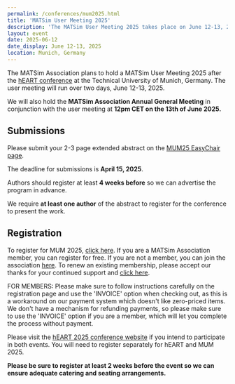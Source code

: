 ```yaml
---
permalink: /conferences/mum2025.html
title: 'MATSim User Meeting 2025'
description: 'The MATSim User Meeting 2025 takes place on June 12-13, 2025 in Munich, Germany.'
layout: event
date: 2025-06-12
date_display: June 12-13, 2025
location: Munich, Germany
---
```


<div class="lead">

The MATSim Association plans to hold a MATSim User Meeting 2025 after the [hEART conference](https://www.heart2025.vtk.ed.tum.de)
at the Technical University of Munich, Germany. The user meeting will run over two days, June 12-13, 2025.

We will also hold the **MATSim Association Annual General Meeting** in conjunction with the user meeting at **12pm CET on the 13th of June 2025.**

</div>

<div class="grid border" data-layout="50-50">

<div>

## Submissions

Please submit your 2-3 page extended abstract on the [MUM25 EasyChair page](https://easychair.org/conferences?conf=mum25).

The deadline for submissions is **April 15, 2025**.

Authors should register at least **4 weeks before** so we can advertise the program in advance. 

We require **at least one author** of the abstract to register for the conference to present the work.

</div>

<div>

## Registration

To register for MUM 2025, [click here](https://matsim.payrexx.com/en/pay?tid=d594bd6e).
If you are a MATSim Association member, you can register for free. If you are not a member, you can join the association [here](https://matsim.org/association). To renew an existing membership, please accept our thanks for your continued support and [click here](https://matsim.payrexx.com/en/pay?tid=287a9de4).

FOR MEMBERS: Please make sure to follow instructions carefully on the registration page and use the 'INVOICE' option when checking out, as this is a workaround on our payment system which doesn't like zero-priced items.
We don't have a mechanism for refunding payments, so please make sure to use the 'INVOICE' option if you are a member, which will let you complete the process without payment.

Please visit the [hEART 2025 conference website](https://www.heart2025.vtk.ed.tum.de) if you intend to participate in both events. You will need to register separately for hEART and MUM 2025.

**Please be sure to register at least 2 weeks before the event so we can ensure adequate catering and seating arrangements.**

</div>
</div>

